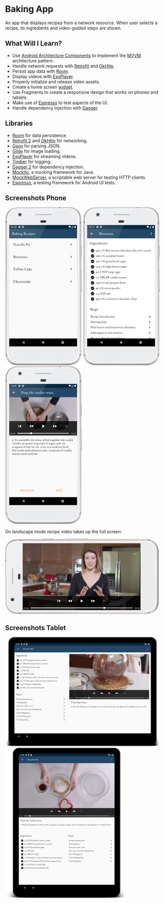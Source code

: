 # Baking App
An app that displays recipes from a network resource. When user selects a recipe, its ingredients and video-guided steps are shown.

## What Will I Learn?
*   Use [Android Architecture Components](https://developer.android.com/topic/libraries/architecture/) to implement the [MVVM](https://medium.com/upday-devs/android-architecture-patterns-part-3-model-view-viewmodel-e7eeee76b73b) architecture pattern.
*   Handle network requests with [Retrofit](https://github.com/square/retrofit) and [OkHttp](https://github.com/square/okhttp).
*   Persist app data with [Room](https://developer.android.com/topic/libraries/architecture/room).
*   Display videos with [ExoPlayer](https://exoplayer.dev/hello-world.html). 
*   Properly initialize and release video assets.
*   Create a home screen [widget](https://developer.android.com/guide/topics/appwidgets).
*   Use Fragments to create a responsive design that works on phones and tablets.
*   Make use of [Espresso](https://developer.android.com/training/testing/espresso/) to test aspects of the UI.
*   Handle dependency injection with [Dagger](https://github.com/google/dagger).

## Libraries
*   [Room](https://developer.android.com/topic/libraries/architecture/room) for data persistence.
*   [Retrofit 2](https://github.com/square/retrofit) and [OkHttp](https://github.com/square/okhttp) for networking.
*   [Gson](https://github.com/google/gson) for parsing JSON.
*   [Glide](https://github.com/bumptech/glide) for image loading.
*   [ExoPlayer](https://github.com/google/ExoPlayer) for streaming videos.
*   [Timber](https://github.com/JakeWharton/timber) for logging.
*   [Dagger 2](https://github.com/google/dagger) for dependency injection.
*   [Mockito](https://github.com/mockito/mockito), a mocking framework for Java.
*   [MockWebServer](https://github.com/square/okhttp/tree/master/mockwebserver), a scriptable web server for testing HTTP clients.
*   [Espresso](https://developer.android.com/training/testing/espresso/), a testing framework for Android UI tests.

## Screenshots Phone
<img src="/screenshots/phone_recipe_list.png" width="250"/> <img src="/screenshots/phone_recipe_details.png" width="250"/> 
<img src="/screenshots/phone_step_details.png" width="250"/> 

On landscape mode recipe video takes up the full screen:

<img src="/screenshots/phone_step_details_land.png" width="500"/>

## Screenshots Tablet
<img src="/screenshots/tablet_details_land.png" width="600"/> <img src="/screenshots/tablet_details_port2.png" width="400"/>
